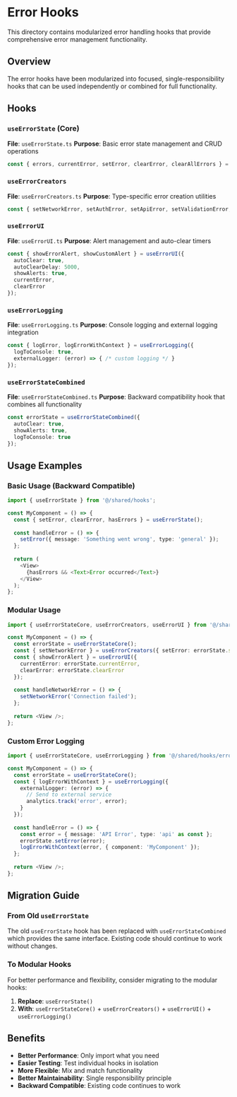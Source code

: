 # Error Hooks

This directory contains modularized error handling hooks that provide comprehensive error management functionality.

## Overview

The error hooks have been modularized into focused, single-responsibility hooks that can be used independently or combined for full functionality.

## Hooks

### `useErrorState` (Core)
**File**: `useErrorState.ts`
**Purpose**: Basic error state management and CRUD operations

```typescript
const { errors, currentError, setError, clearError, clearAllErrors } = useErrorState();
```

### `useErrorCreators`
**File**: `useErrorCreators.ts`
**Purpose**: Type-specific error creation utilities

```typescript
const { setNetworkError, setAuthError, setApiError, setValidationError, setErrorFromException } = useErrorCreators({ setError });
```

### `useErrorUI`
**File**: `useErrorUI.ts`
**Purpose**: Alert management and auto-clear timers

```typescript
const { showErrorAlert, showCustomAlert } = useErrorUI({
  autoClear: true,
  autoClearDelay: 5000,
  showAlerts: true,
  currentError,
  clearError
});
```

### `useErrorLogging`
**File**: `useErrorLogging.ts`
**Purpose**: Console logging and external logging integration

```typescript
const { logError, logErrorWithContext } = useErrorLogging({
  logToConsole: true,
  externalLogger: (error) => { /* custom logging */ }
});
```

### `useErrorStateCombined`
**File**: `useErrorStateCombined.ts`
**Purpose**: Backward compatibility hook that combines all functionality

```typescript
const errorState = useErrorStateCombined({
  autoClear: true,
  showAlerts: true,
  logToConsole: true
});
```

## Usage Examples

### Basic Usage (Backward Compatible)
```typescript
import { useErrorState } from '@/shared/hooks';

const MyComponent = () => {
  const { setError, clearError, hasErrors } = useErrorState();
  
  const handleError = () => {
    setError({ message: 'Something went wrong', type: 'general' });
  };
  
  return (
    <View>
      {hasErrors && <Text>Error occurred</Text>}
    </View>
  );
};
```

### Modular Usage
```typescript
import { useErrorStateCore, useErrorCreators, useErrorUI } from '@/shared/hooks/error';

const MyComponent = () => {
  const errorState = useErrorStateCore();
  const { setNetworkError } = useErrorCreators({ setError: errorState.setError });
  const { showErrorAlert } = useErrorUI({
    currentError: errorState.currentError,
    clearError: errorState.clearError
  });
  
  const handleNetworkError = () => {
    setNetworkError('Connection failed');
  };
  
  return <View />;
};
```

### Custom Error Logging
```typescript
import { useErrorStateCore, useErrorLogging } from '@/shared/hooks/error';

const MyComponent = () => {
  const errorState = useErrorStateCore();
  const { logErrorWithContext } = useErrorLogging({
    externalLogger: (error) => {
      // Send to external service
      analytics.track('error', error);
    }
  });
  
  const handleError = () => {
    const error = { message: 'API Error', type: 'api' as const };
    errorState.setError(error);
    logErrorWithContext(error, { component: 'MyComponent' });
  };
  
  return <View />;
};
```

## Migration Guide

### From Old `useErrorState`
The old `useErrorState` hook has been replaced with `useErrorStateCombined` which provides the same interface. Existing code should continue to work without changes.

### To Modular Hooks
For better performance and flexibility, consider migrating to the modular hooks:

1. **Replace**: `useErrorState()` 
2. **With**: `useErrorStateCore()` + `useErrorCreators()` + `useErrorUI()` + `useErrorLogging()`

## Benefits

- **Better Performance**: Only import what you need
- **Easier Testing**: Test individual hooks in isolation
- **More Flexible**: Mix and match functionality
- **Better Maintainability**: Single responsibility principle
- **Backward Compatible**: Existing code continues to work 